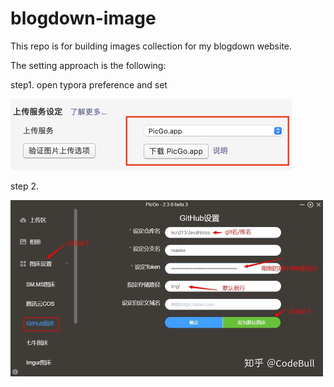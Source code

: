 # blogdown-image

This repo is for building images collection for my blogdown website. 



The setting approach is the following:

step1. open typora preference and set

<img src="https://raw.githubusercontent.com/chenx2018/blogdown-image/main/img/202207040834864.png" alt="截屏2022-07-04 08.33.35" style="zoom:50%;" />

step 2.

<img src="https://raw.githubusercontent.com/chenx2018/blogdown-image/main/img/202207040826301.jpg" alt="img" style="zoom: 50%;" />




